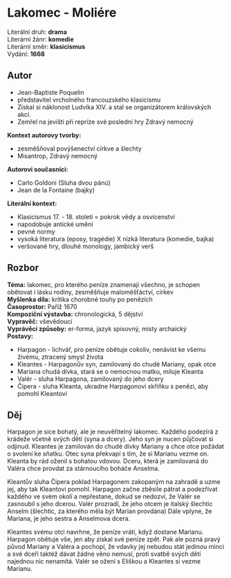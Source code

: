 # Lakomec - Moliére

Literální druh: __drama__\
Literární žánr: __komedie__\
Literární směr: __klasicismus__\
Vydání: __1668__

## Autor

- Jean-Baptiste Poquelin
- představitel vrcholného francouzského klasicismu
- Získal si náklonost Ludvíka XIV. a stal se organizátorem královských akcí.
- Zemřel na jevišti při repríze své poslední hry Zdravý nemocný

**Kontext autorovy tvorby:**

- zesměšňoval povýšenectví církve a šlechty
- Misantrop, Zdravý nemocný

**Autorovi současníci:**

- Carlo Goldoni (Sluha dvou pánú)
- Jean de la Fontaine (bajky)

**Literální kontext:**

- Klasicismus 17. - 18. století = pokrok vědy a osvícenství
- napodobuje antické umění
- pevné normy
- vysoká literatura (eposy, tragédie) X nízká literatura (komedie, bajka)
- veršované hry, dlouhé monology, jambický verš

## Rozbor

**Téma:** lakomec, pro kterého peníze znamenají všechno, je schopen obětovat i lásku rodiny, zesměšňuje maloměšťáctví, církev\
**Myšlenka díla:** kritika chorobné touhy po penězích \
**Časoprostor:** Paříž 1670\
**Kompoziční výstavba:** chronologická, 5 dějství\
**Vypravěč:** vševědoucí \
**Vyprávěcí způsoby:** er-forma, jazyk spisovný, místy archaický \
**Postavy:**

- Harpagon - lichvář, pro peníze obětuje cokoliv, nenávist ke všemu živému, ztracený smysl života
- Kleantes - Harpagonův syn, zamilovaný do chudé Mariany, opak otce
- Mariana chudá dívka, stará se o nemocnou matku, miluje Kleanta
- Valér - sluha Harpagona, zamilovaný do jeho dcery
- Čipera - sluha Kleanta, ukradne Harpagonovi skříňku s penězi, aby pomohl Kleantovi

## Děj

Harpagon je sice bohatý, ale je neuvěřitelný lakomec. Každého podezírá z krádeže včetně svých dětí (syna a dcery). Jeho syn je nucen půjčovat si odjinud. Kleantes je zamilován do chudé dívky Mariany a chce otce požádat o svolení ke sňatku. Otec syna překvapí s tím, že si Marianu vezme on. Kleanta by rád oženil s bohatou vdovou. Dceru, která je zamilovaná do Valéra chce provdat za stárnoucího boháče Anselma.

Kleantův sluha Čipera poklad Harpagonem zakopaným na zahradě a uzme jej, aby tak Kleantovi pomohl. Harpagon začne zběsile pátrat a podezřívat každého ve svém okolí a nepřestane, dokud se nedozví, že Valér se zasnoubil s jeho dcerou. Valér prozradí, že jeho otcem je italský šlechtic Anselm (šlechtic, za kterého měla být Marian provdána) Dále vplyne, že Mariana, je jeho sestra a Anselmova dcera.

Kleantes svému otci navrhne, že peníze vrátí, když dostane Marianu. Harpagon obětuje vše, jen aby získal své peníze zpět. Pak ale pozná pravý původ Mariany a Valéra a pochopí, že vdavky jej nebudou stát jedinou minci a své dceři taktéž dávat žádné věno nemusí, proti svatbě svých dětí najednou nic nenamítá. Valér se ožení s Eliškou a Kleantes si vezme Marianu.
